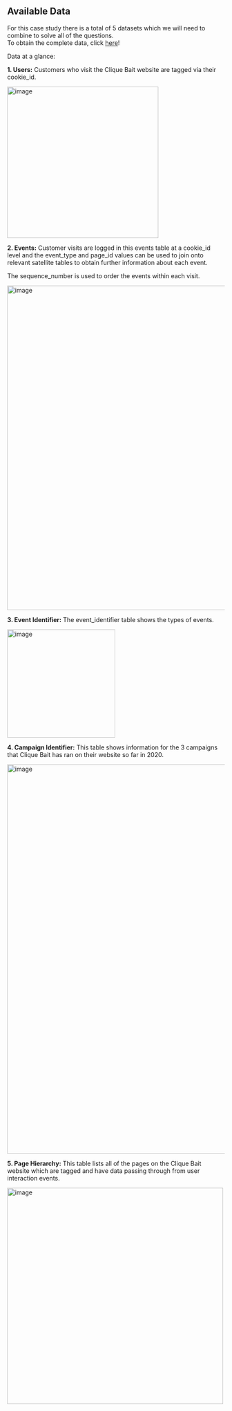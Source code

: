 ## Available Data
For this case study there is a total of 5 datasets which we will need to combine to solve all of the questions.<br>
To obtain the complete data, click [here](https://www.db-fiddle.com/f/jmnwogTsUE8hGqkZv9H7E8/17)!<br>

Data at a glance:<br>

**1. Users:** Customers who visit the Clique Bait website are tagged via their cookie_id.

<img width="350" alt="image" src="https://user-images.githubusercontent.com/61902789/132231369-646cd31a-c71a-4fb0-ac51-055d9ce4dfdd.png">

**2. Events:** Customer visits are logged in this events table at a cookie_id level and the event_type and page_id values can be used to join onto relevant satellite tables to obtain further information about each event.

The sequence_number is used to order the events within each visit.

<img width="750" alt="image" src="https://user-images.githubusercontent.com/61902789/132232941-c08fac92-b725-4897-9377-9c0bfc7fd810.png">

**3. Event Identifier:** The event_identifier table shows the types of events.

<img width="250" alt="image" src="https://user-images.githubusercontent.com/61902789/132233445-c81d7b24-488b-4edb-83fe-2c8c9a585dde.png">


**4. Campaign Identifier:** This table shows information for the 3 campaigns that Clique Bait has ran on their website so far in 2020.

<img width="900" alt="image" src="https://user-images.githubusercontent.com/61902789/132233960-fc234a50-c264-45e9-85f0-46a1b625ce5e.png">

**5. Page Hierarchy:** This table lists all of the pages on the Clique Bait website which are tagged and have data passing through from user interaction events.

<img width="500" alt="image" src="https://user-images.githubusercontent.com/61902789/132234402-36efbe5f-b478-4435-94dd-a5324e94a0bf.png">
